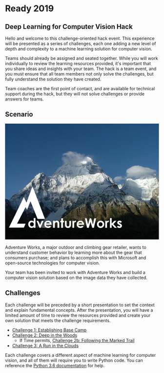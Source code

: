 # Ready 2019

## Deep Learning for Computer Vision Hack

Hello and welcome to this challenge-oriented hack event. This experience will be presented as a series of challenges, each one adding a new level of depth and complexity to a machine learning solution for computer vision.

Teams should already be assigned and seated together. While you will work individually to review the learning resources provided, it's important that you share ideas and insights with your team. The hack is a team event, and you must ensure that all team members not only solve the challenges, but fully understand the solution they have created.

Team coaches are the first point of contact, and are available for technical support during the hack, but they will not solve challenges or provide answers for teams.

## Scenario

![Adventure Works](images/adventureworks_logo.png)

Adventure Works, a major outdoor and climbing gear retailer, wants to understand customer behavior by learning more about the gear that consumers purchase; and plans to accomplish this with Microsoft and open-source technologies for computer vision.

Your team has been invited to work with Adventure Works and build a computer vision solution based on the image data they have collected.

## Challenges

Each challenge will be preceded by a short presentation to set the context and explain fundamental concepts. After the presentation, you will have a limited amount of time to review the resources provided and create your own solution that meets the challenge requirements.

* [Challenge 1: Establishing Base Camp](Challenge01.md)
* [Challenge 2: Deep in the Woods](Challenge02.md)
    * If Time permits, [Challenge 2b: Following the Marked Trail](Challenge02b.md)
* [Challenge 3: A Run in the Clouds](Challenge03.md)

Each challenge covers a different aspect of machine learning for computer vision, and all of them will require you to write Python code. You can reference the <a href="https://docs.python.org/3.6/" target="_blank">Python 3.6 documentation</a> for help.